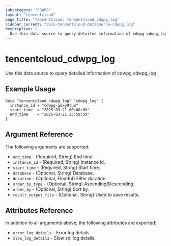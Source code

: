 ```yaml
---
subcategory: "CDWPG"
layout: "tencentcloud"
page_title: "TencentCloud: tencentcloud_cdwpg_log"
sidebar_current: "docs-tencentcloud-datasource-cdwpg_log"
description: |-
  Use this data source to query detailed information of cdwpg cdwpg_log
---
```


# tencentcloud_cdwpg_log

Use this data source to query detailed information of cdwpg cdwpg_log

## Example Usage

```hcl
data "tencentcloud_cdwpg_log" "cdwpg_log" {
  instance_id = "cdwpg-gexy9tue"
  start_time  = "2025-03-21 00:00:00"
  end_time    = "2025-03-21 23:59:59"
}
```

## Argument Reference

The following arguments are supported:

* `end_time` - (Required, String) End time.
* `instance_id` - (Required, String) Instance id.
* `start_time` - (Required, String) Start time.
* `database` - (Optional, String) Database.
* `duration` - (Optional, Float64) Filter duration.
* `order_by_type` - (Optional, String) Ascending/Descending.
* `order_by` - (Optional, String) Sort by.
* `result_output_file` - (Optional, String) Used to save results.

## Attributes Reference

In addition to all arguments above, the following attributes are exported:

* `error_log_details` - Error log details.
* `slow_log_details` - Slow sql log details.


